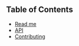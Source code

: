 ## Table of Contents

* [Read me](/README.md)
* [API](/help/api.md)
* [Contributing](/help/contributing.md)

